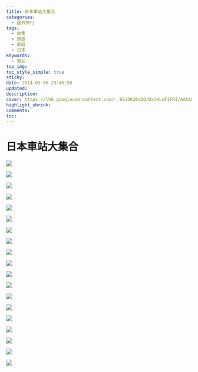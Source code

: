 ```yaml
---
title: 日本車站大集合
categories:
  - 國外旅行
tags:
  - 收集
  - 旅遊
  - 家庭
  - 日本
keywords:
  - 車站
top_img:
toc_style_simple: true
sticky: 
date: 2014-03-06 23:46:50
updated:
description:
cover: https://lh6.googleusercontent.com/-_9SJOK36aDQ/UxlKLnF1FRI/AAAAAAAASLs/TnRlm7sLikE/w1270-h844-no/2012-05-13+14.22.48-7.jpg
highlight_shrink:
comments:
toc:
---
```


# 日本車站大集合

![](https://lh3.googleusercontent.com/-UGp5pskZvRo/UxlpkvmxusI/AAAAAAAASQg/BwUKzI6B8zE/w1125-h844-no/2014-03-04+14.56.161963.jpg)

![](https://lh6.googleusercontent.com/-SbQkAd5f69A/UxlLtQIDaJI/AAAAAAAASMw/k0O9Dkrkr_c/w1125-h844-no/2014-03-04+21.37.582027.jpg)

![](https://lh6.googleusercontent.com/-8l-27uMP2gI/UxlLsW1RILI/AAAAAAAASMo/o0575tDbChU/w1125-h844-no/2014-03-04+14.27.321903.jpg)

![](https://lh3.googleusercontent.com/--gydAw1Z17Q/UxlLyNTHRWI/AAAAAAAASM4/QWILl497JCA/w1264-h844-no/2014-03-04+14.12.541107.jpg)

![](https://lh4.googleusercontent.com/-LGbubqOk_hM/UxlLYk8cQDI/AAAAAAAASMg/C0Qt_97vnzk/w1264-h844-no/2014-03-04+13.31.001097.jpg)

![](https://lh5.googleusercontent.com/-aOfVRygfzQk/UxlLUcNwuZI/AAAAAAAASMY/99JmhPJIosc/w1264-h844-no/2014-03-03+15.58.460765.jpg)

![](https://lh6.googleusercontent.com/-3SwEaTC3G88/UxlK7QonvpI/AAAAAAAASMQ/ttDEB3dbOx0/w1264-h844-no/2014-03-03+15.23.500743.jpg)

![](https://lh6.googleusercontent.com/-eJAOoFjpJ7g/UxlKvbYTXSI/AAAAAAAASMI/oz4S0f-ZJHA/w1264-h844-no/2014-03-01+19.31.360125.jpg)

![](https://lh5.googleusercontent.com/-wxK8tKdWvZM/UxlKqOQcvWI/AAAAAAAASMA/sANaWK3HRQM/w1270-h844-no/2012-05-14+17.03.14.jpg)

![](https://lh3.googleusercontent.com/-_AicHjZwBmM/UxlKJYOXGRI/AAAAAAAASLk/kwIcKGhjT3A/w1270-h844-no/2012-05-14+11.43.45.jpg)

![](https://lh6.googleusercontent.com/-_9SJOK36aDQ/UxlKLnF1FRI/AAAAAAAASLs/TnRlm7sLikE/w1270-h844-no/2012-05-13+14.22.48-7.jpg)

![](https://lh3.googleusercontent.com/-rCL8X479EJA/UxlKNDQ2FnI/AAAAAAAASL0/IRUMmHx8uIM/w1269-h844-no/2012-05-13+07.20.16.jpg)

![](https://lh6.googleusercontent.com/-Oej3JSZbiKA/UxlJnpA4wyI/AAAAAAAASLU/msH1zDHXlww/w1125-h844-no/2012-05-13+07.02.33.jpg)

![](https://lh4.googleusercontent.com/-fQelvORHCCo/UxlJsk0x2yI/AAAAAAAASLc/MAiuvkw9e6M/w1269-h844-no/2012-05-12+21.45.35.jpg)

![](https://lh3.googleusercontent.com/-eQMIQIMF-Qw/UxlJkGPM1BI/AAAAAAAASLM/KaL3HFCQmAY/w1269-h844-no/2012-05-12+13.46.13.jpg)

![](https://lh4.googleusercontent.com/-x-kFLtnpALI/UxlMPS-HGkI/AAAAAAAASNY/o9rsUmwrkX4/w1125-h844-no/4day00122.JPG)

![](https://lh5.googleusercontent.com/-erNMTjuyz1k/UxlMMKcN_lI/AAAAAAAASNQ/NSWe3UPIVIg/w1125-h844-no/4day00102.JPG)

![](https://lh4.googleusercontent.com/-9uc7UmnFrfM/UxlMFBjI1_I/AAAAAAAASNI/fUm28p9G878/w1125-h844-no/4day00086.JPG)

![](https://lh5.googleusercontent.com/-n6LK53CtBa4/UxlME7-OJRI/AAAAAAAASNE/uOQQ4Oebj8A/w1125-h844-no/4day00016.JPG)
